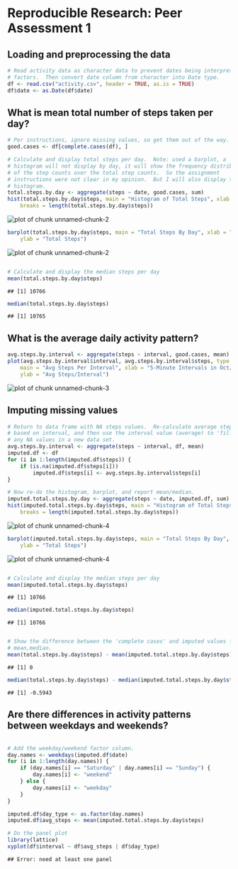 # Reproducible Research: Peer Assessment 1


## Loading and preprocessing the data

```r
# Read activity data as character data to prevent dates being interpreted as
# factors.  Then convert date column from character into Date type.
df <- read.csv("activity.csv", header = TRUE, as.is = TRUE)
df$date <- as.Date(df$date)
```




## What is mean total number of steps taken per day?

```r
# Per instructions, ignore missing values, so get them out of the way.
good.cases <- df[complete.cases(df), ]

# Calculate and display total steps per day.  Note: used a barplot, a
# histogram will not display by day, it will show the frequency distribution
# of the step counts over the total step counts.  So the assignment
# instructions were not clear in my opinion.  But I will also display the
# histogram.
total.steps.by.day <- aggregate(steps ~ date, good.cases, sum)
hist(total.steps.by.day$steps, main = "Histogram of Total Steps", xlab = "Daily Step Counts", 
    breaks = length(total.steps.by.day$steps))
```

![plot of chunk unnamed-chunk-2](figure/unnamed-chunk-21.png) 

```r
barplot(total.steps.by.day$steps, main = "Total Steps By Day", xlab = "Days in Oct/Nov 2012", 
    ylab = "Total Steps")
```

![plot of chunk unnamed-chunk-2](figure/unnamed-chunk-22.png) 

```r

# Calculate and display the median steps per day
mean(total.steps.by.day$steps)
```

```
## [1] 10766
```

```r
median(total.steps.by.day$steps)
```

```
## [1] 10765
```




## What is the average daily activity pattern?

```r
avg.steps.by.interval <- aggregate(steps ~ interval, good.cases, mean)
plot(avg.steps.by.interval$interval, avg.steps.by.interval$steps, type = "l", 
    main = "Avg Steps Per Interval", xlab = "5-Minute Intervals in Oct/Nov 2012", 
    ylab = "Avg Steps/Interval")
```

![plot of chunk unnamed-chunk-3](figure/unnamed-chunk-3.png) 




## Imputing missing values

```r
# Return to data frame with NA steps values.  Re-calculate average steps
# based on interval, and then use the interval value (average) to 'fill in'
# any NA values in a new data set.
avg.steps.by.interval <- aggregate(steps ~ interval, df, mean)
imputed.df <- df
for (i in 1:length(imputed.df$steps)) {
    if (is.na(imputed.df$steps[i])) 
        imputed.df$steps[i] <- avg.steps.by.interval$steps[i]
}

# Now re-do the histogram, barplot, and report mean/median.
imputed.total.steps.by.day <- aggregate(steps ~ date, imputed.df, sum)
hist(imputed.total.steps.by.day$steps, main = "Histogram of Total Steps", xlab = "Daily Step Counts", 
    breaks = length(imputed.total.steps.by.day$steps))
```

![plot of chunk unnamed-chunk-4](figure/unnamed-chunk-41.png) 

```r
barplot(imputed.total.steps.by.day$steps, main = "Total Steps By Day", xlab = "Days in Oct/Nov 2012", 
    ylab = "Total Steps")
```

![plot of chunk unnamed-chunk-4](figure/unnamed-chunk-42.png) 

```r

# Calculate and display the median steps per day
mean(imputed.total.steps.by.day$steps)
```

```
## [1] 10766
```

```r
median(imputed.total.steps.by.day$steps)
```

```
## [1] 10766
```

```r

# Show the difference between the 'complete cases' and imputed values for
# mean,median.
mean(total.steps.by.day$steps) - mean(imputed.total.steps.by.day$steps)
```

```
## [1] 0
```

```r
median(total.steps.by.day$steps) - median(imputed.total.steps.by.day$steps)
```

```
## [1] -0.5943
```




## Are there differences in activity patterns between weekdays and weekends?

```r

# Add the weekday/weekend factor column.
day.names <- weekdays(imputed.df$date)
for (i in 1:length(day.names)) {
    if (day.names[i] == "Saturday" | day.names[i] == "Sunday") {
        day.names[i] <- "weekend"
    } else {
        day.names[i] <- "weekday"
    }
}

imputed.df$day_type <- as.factor(day.names)
imputed.df$avg_steps <- mean(imputed.total.steps.by.day$steps)

# Do the panel plot
library(lattice)
xyplot(df$interval ~ df$avg_steps | df$day_type)
```

```
## Error: need at least one panel
```

```r

```


